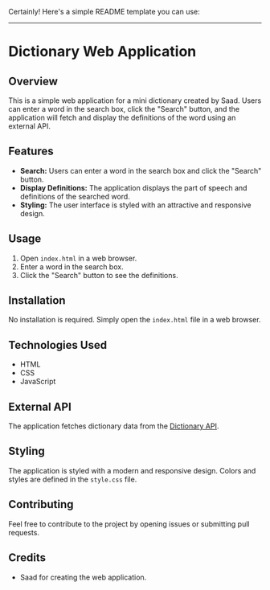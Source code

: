 Certainly! Here's a simple README template you can use:

---

# Dictionary Web Application

## Overview

This is a simple web application for a mini dictionary created by Saad. Users can enter a word in the search box, click the "Search" button, and the application will fetch and display the definitions of the word using an external API.

## Features

- **Search:** Users can enter a word in the search box and click the "Search" button.
- **Display Definitions:** The application displays the part of speech and definitions of the searched word.
- **Styling:** The user interface is styled with an attractive and responsive design.

## Usage

1. Open `index.html` in a web browser.
2. Enter a word in the search box.
3. Click the "Search" button to see the definitions.

## Installation

No installation is required. Simply open the `index.html` file in a web browser.

## Technologies Used

- HTML
- CSS
- JavaScript

## External API

The application fetches dictionary data from the [Dictionary API](https://api.dictionaryapi.dev/).

## Styling

The application is styled with a modern and responsive design. Colors and styles are defined in the `style.css` file.

## Contributing

Feel free to contribute to the project by opening issues or submitting pull requests.

## Credits

- Saad for creating the web application.

